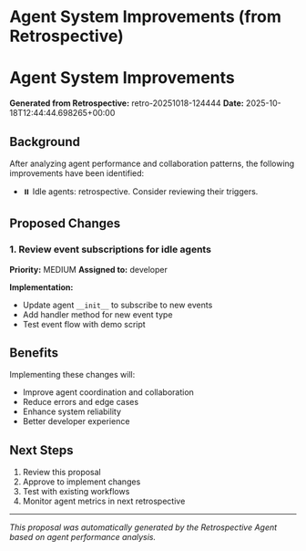 # Agent System Improvements (from Retrospective)

# Agent System Improvements

**Generated from Retrospective:** retro-20251018-124444
**Date:** 2025-10-18T12:44:44.698265+00:00

## Background

After analyzing agent performance and collaboration patterns, the following improvements have been identified:

- ⏸️ Idle agents: retrospective. Consider reviewing their triggers.

## Proposed Changes

### 1. Review event subscriptions for idle agents

**Priority:** MEDIUM
**Assigned to:** developer

**Implementation:**
- Update agent `__init__` to subscribe to new events
- Add handler method for new event type
- Test event flow with demo script


## Benefits

Implementing these changes will:
- Improve agent coordination and collaboration
- Reduce errors and edge cases
- Enhance system reliability
- Better developer experience

## Next Steps

1. Review this proposal
2. Approve to implement changes
3. Test with existing workflows
4. Monitor agent metrics in next retrospective

---

*This proposal was automatically generated by the Retrospective Agent based on agent performance analysis.*
